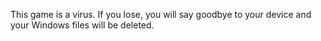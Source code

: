 This game is a virus. If you lose, you will say goodbye to your device and your Windows files will be deleted.
